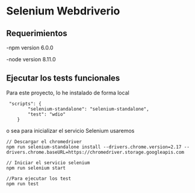 
# Selenium Webdriverio

## Requerimientos
-npm version 6.0.0

-node version 8.11.0


## Ejecutar los tests funcionales

Para este proyecto, lo he instalado de forma local

````
 "scripts": {
        "selenium-standalone": "selenium-standalone",
        "test": "wdio"
    }
````
o sea para inicializar el servicio Selenium usaremos

````
// Descargar el chromedriver 
npm run selenium-standalone install --drivers.chrome.version=2.17 --drivers.chrome.baseURL=https://chromedriver.storage.googleapis.com

// Iniciar el servicio selenium 
npm run selenium start

//Para ejecutar los test
npm run test
````